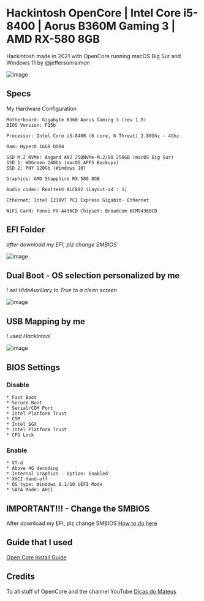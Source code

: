 # Hackintosh OpenCore | Intel Core i5-8400 | Aorus B360M Gaming 3 | AMD RX-580 8GB


Hackintosh made in 2021 with OpenCore running macOS Big Sur and Windows 11 by @jeffersonraimon 

![image](https://user-images.githubusercontent.com/80064475/126728730-f0148d1e-a083-424d-9b63-9cbfe2fe0755.png)


## Specs

My Hardware Configuration

```
Motherboard: Gigabyte B360 Aorus Gaming 3 (rev 1.0)
BIOS Version: F15b

Processor: Intel Core i5-8400 (6 core, 6 Threat) 2.80Ghz - 4Ghz

Ram: HyperX 16GB DDR4 

SSD M.2 NVMe: Asgard AN2 250NVMe-M.2/80 250GB (macOS Big Sur)
SSD 1: WDGreen 240Gb (macOS APFS Backups)
SSD 2: PNY 120Gb (Windows 10)

Graphics: AMD Shapphire RX 580 8GB

Audio codec: Realtek® ALC892 (Layout-id : 1)

Ethernet: Intel I219V7 PCI Express Gigabit- Ethernet

WiFi Card: Fenvi FV-A436CD Chipset: Broadcom BCM94360CD

```
## EFI Folder
 *after download my EFI, plz change SMBIOS*

![image](https://user-images.githubusercontent.com/80064475/126728749-a47bf060-b469-4f40-bfea-54fd8f55c5d5.png)


## Dual Boot - OS selection personalized by me
*I set HideAuxiliary to True to a clean screen* 

![image](https://user-images.githubusercontent.com/80064475/126728764-27513396-384f-463a-ac81-b37aca5d85d8.png)

## USB Mapping by me
*I used Hackintool*

![image](https://user-images.githubusercontent.com/80064475/126728786-cc054f9c-565a-4130-9e40-8f1bca8447bd.png)

## BIOS Settings

### Disable

```
* Fast Boot
* Secure Boot
* Serial/COM Port
* Intel Platform Trust
* CSM
* Intel SGX
* Intel Platform Trust
* CFG Lock

```
### Enable

```
* VT-d
* Above 4G decoding
* Internal Graphics - Option: Enabled
* XHCI Hand-off
* OS type: Windows 8.1/10 UEFI Mode
* SATA Mode: AHCI

```
## IMPORTANT!!! - Change the SMBIOS

After download my EFI, plz change SMBIOS [How to do here](https://dortania.github.io/OpenCore-Install-Guide/config.plist/coffee-lake.html#platforminfo)

## Guide that I used

[Open Core Install Guide](https://dortania.github.io/OpenCore-Install-Guide/)

## Credits

To all stuff of OpenCore and the channel YouTube [Dicas do Mateus](https://www.youtube.com/channel/UCPCUdJ9cRior4FZ1TEz6qdA)
